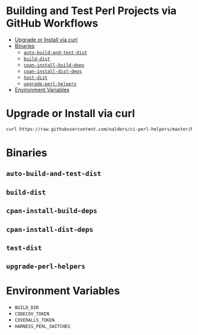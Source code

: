 # Building and Test Perl Projects via GitHub Workflows

<!-- vim-markdown-toc GFM -->

* [Upgrade or Install via curl](#upgrade-or-install-via-curl)
* [Binaries](#binaries)
  * [`auto-build-and-test-dist`](#auto-build-and-test-dist)
  * [`build-dist`](#build-dist)
  * [`cpan-install-build-deps`](#cpan-install-build-deps)
  * [`cpan-install-dist-deps`](#cpan-install-dist-deps)
  * [`test-dist`](#test-dist)
  * [`upgrade-perl-helpers`](#upgrade-perl-helpers)
* [Environment Variables](#environment-variables)

<!-- vim-markdown-toc -->

# Upgrade or Install via curl

```bash
curl https://raw.githubusercontent.com/oalders/ci-perl-helpers/master/bin/upgrade-perl-helpers | bash
```

# Binaries

## `auto-build-and-test-dist`

## `build-dist`

## `cpan-install-build-deps`

## `cpan-install-dist-deps`

## `test-dist`

## `upgrade-perl-helpers`

# Environment Variables

* `BUILD_DIR`
* `CODECOV_TOKEN`
* `COVERALLS_TOKEN`
* `HARNESS_PERL_SWITCHES`
